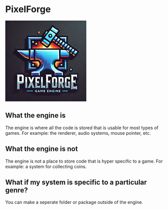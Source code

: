 # PixelForge

![logo](assets/pixel-forge-logo.png)

## What the engine is

The engine is where all the code is stored that is usable for most types of games. For example: the renderer, audio systems, mouse pointer, etc.

## What the engine is not

The engine is not a place to store code that is hyper specific to a game. For example: a system for collecting coins.

## What if my system is specific to a particular genre?

You can make a seperate folder or package outside of the engine.
